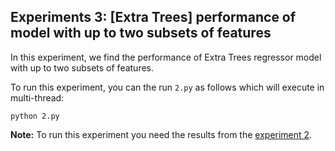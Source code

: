 ## Experiments 3: [Extra Trees] performance of model with up to two subsets of features
In this experiment, we find the performance of Extra Trees regressor model with up to two subsets of features.

To run this experiment, you can the run `2.py` as follows which will execute in multi-thread:
```
python 2.py
```

**Note:** To run this experiment you need the results from the [experiment 2](../ExtraTrees_allCombinationFeatures).
